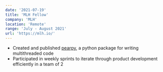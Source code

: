 ```yaml
---
date: '2021-07-19'
title: 'MLH Fellow'
company: 'MLH'
location: 'Remote'
range: 'July - August 2021'
url: 'https://mlh.io/'
---
```


- Created and published [pearpy](https://pypi.org/project/pearpy/), a python package for writing multithreaded code
- Participated in weekly sprints to iterate through product development efficiently in a team of 2
